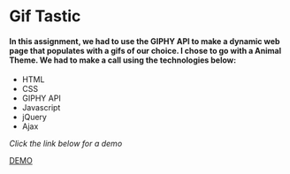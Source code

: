 # Gif Tastic

#### In this assignment, we had to use the GIPHY API to make a dynamic web page that populates with a gifs of our choice. I chose to go with a Animal Theme. We had to make a call using the technologies below:

* HTML
* CSS
* GIPHY API
* Javascript
* jQuery
* Ajax

*Click the link below for a demo*

[DEMO](https://bostonfan06.github.io/API-Homework/)


